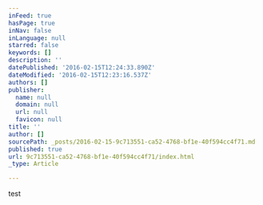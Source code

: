 ```yaml
---
inFeed: true
hasPage: true
inNav: false
inLanguage: null
starred: false
keywords: []
description: ''
datePublished: '2016-02-15T12:24:33.890Z'
dateModified: '2016-02-15T12:23:16.537Z'
authors: []
publisher:
  name: null
  domain: null
  url: null
  favicon: null
title: ''
author: []
sourcePath: _posts/2016-02-15-9c713551-ca52-4768-bf1e-40f594cc4f71.md
published: true
url: 9c713551-ca52-4768-bf1e-40f594cc4f71/index.html
_type: Article

---
```

test